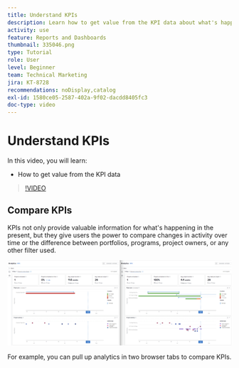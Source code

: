 ```yaml
---
title: Understand KPIs
description: Learn how to get value from the KPI data about what's happening in the present as well as trends from the past.
activity: use
feature: Reports and Dashboards
thumbnail: 335046.png
type: Tutorial
role: User
level: Beginner
team: Technical Marketing
jira: KT-8728
recommendations: noDisplay,catalog
exl-id: 1580ce05-2587-402a-9f02-dacdd8405fc3
doc-type: video
---
```

# Understand KPIs

In this video, you will learn:

* How to get value from the KPI data

>[!VIDEO](https://video.tv.adobe.com/v/335046/?quality=12&learn=on)

## Compare KPIs

KPIs not only provide valuable information for what's happening in the present, but they give users the power to compare changes in activity over time or the difference between portfolios, programs, project owners, or any other filter used.

![An image showing two browser tabs side by side](assets/section-2-0.png)

For example, you can pull up analytics in two browser tabs to compare KPIs.
